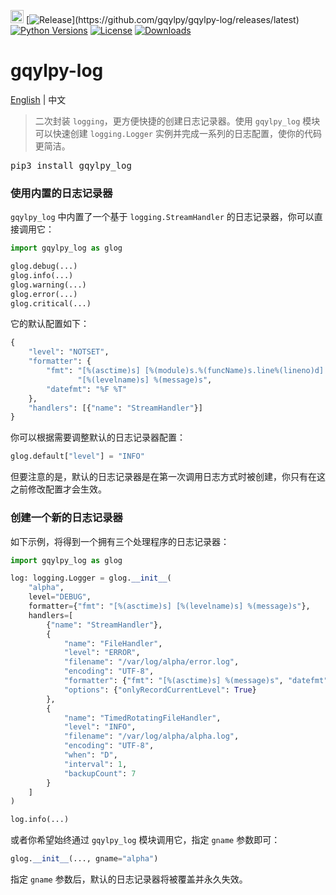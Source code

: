 [<img alt="LOGO" src="http://www.gqylpy.com/static/img/favicon.ico" height="21" width="21"/>](http://www.gqylpy.com)
[![Release](https://img.shields.io/github/release/gqylpy/gqylpy-log.svg?style=flat-square")](https://github.com/gqylpy/gqylpy-log/releases/latest)
[![Python Versions](https://img.shields.io/pypi/pyversions/gqylpy_log)](https://pypi.org/project/gqylpy_log)
[![License](https://img.shields.io/pypi/l/gqylpy_log)](https://github.com/gqylpy/gqylpy-log/blob/master/LICENSE)
[![Downloads](https://pepy.tech/badge/gqylpy_log)](https://pepy.tech/project/gqylpy_log)

# gqylpy-log
[English](README.md) | 中文

> 二次封装 `logging`，更方便快捷的创建日志记录器。使用 `gqylpy_log` 模块可以快速创建 `logging.Logger` 实例并完成一系列的日志配置，使你的代码更简洁。  

<kbd>pip3 install gqylpy_log</kbd>

### 使用内置的日志记录器

`gqylpy_log` 中内置了一个基于 `logging.StreamHandler` 的日志记录器，你可以直接调用它：
```python
import gqylpy_log as glog

glog.debug(...)
glog.info(...)
glog.warning(...)
glog.error(...)
glog.critical(...)
```

它的默认配置如下：
```python
{
    "level": "NOTSET",
    "formatter": {
        "fmt": "[%(asctime)s] [%(module)s.%(funcName)s.line%(lineno)d] "
               "[%(levelname)s] %(message)s",
        "datefmt": "%F %T"
    },
    "handlers": [{"name": "StreamHandler"}]
}
```

你可以根据需要调整默认的日志记录器配置：
```python
glog.default["level"] = "INFO"
```
但要注意的是，默认的日志记录器是在第一次调用日志方式时被创建，你只有在这之前修改配置才会生效。

### 创建一个新的日志记录器

如下示例，将得到一个拥有三个处理程序的日志记录器：
```python
import gqylpy_log as glog

log: logging.Logger = glog.__init__(
    "alpha",
    level="DEBUG",
    formatter={"fmt": "[%(asctime)s] [%(levelname)s] %(message)s"},
    handlers=[
        {"name": "StreamHandler"},
        {
            "name": "FileHandler",
            "level": "ERROR",
            "filename": "/var/log/alpha/error.log",
            "encoding": "UTF-8",
            "formatter": {"fmt": "[%(asctime)s] %(message)s", "datefmt": "%c"},
            "options": {"onlyRecordCurrentLevel": True}
        },
        {
            "name": "TimedRotatingFileHandler",
            "level": "INFO",
            "filename": "/var/log/alpha/alpha.log",
            "encoding": "UTF-8",
            "when": "D",
            "interval": 1,
            "backupCount": 7
        }
    ]
)

log.info(...)
```

或者你希望始终通过 `gqylpy_log` 模块调用它，指定 `gname` 参数即可：
```python
glog.__init__(..., gname="alpha")
```
指定 `gname` 参数后，默认的日志记录器将被覆盖并永久失效。
